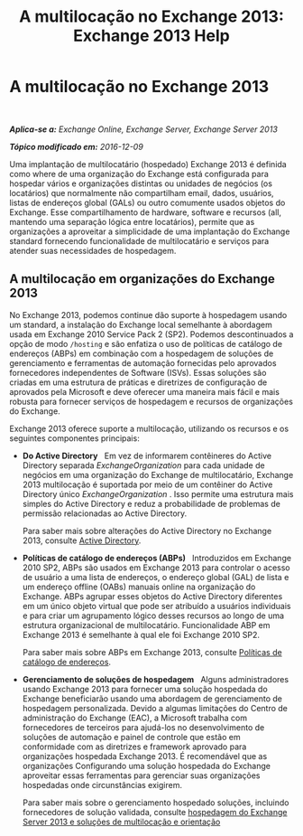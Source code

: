 ﻿---
title: 'A multilocação no Exchange 2013: Exchange 2013 Help'
TOCTitle: A multilocação no Exchange 2013
ms:assetid: df09257d-dd98-4f59-b830-1818cedda15c
ms:mtpsurl: https://technet.microsoft.com/pt-br/library/JJ862352(v=EXCHG.150)
ms:contentKeyID: 50556298
ms.date: 05/22/2018
mtps_version: v=EXCHG.150
ms.translationtype: MT
---

# A multilocação no Exchange 2013

 

_**Aplica-se a:** Exchange Online, Exchange Server, Exchange Server 2013_

_**Tópico modificado em:** 2016-12-09_

Uma implantação de multilocatário (hospedado) Exchange 2013 é definida como where de uma organização do Exchange está configurada para hospedar vários e organizações distintas ou unidades de negócios (os locatários) que normalmente não compartilham email, dados, usuários, listas de endereços global (GALs) ou outro comumente usados objetos do Exchange. Esse compartilhamento de hardware, software e recursos (all, mantendo uma separação lógica entre locatários), permite que as organizações a aproveitar a simplicidade de uma implantação do Exchange standard fornecendo funcionalidade de multilocatário e serviços para atender suas necessidades de hospedagem.

## A multilocação em organizações do Exchange 2013

No Exchange 2013, podemos continue dão suporte à hospedagem usando um standard, a instalação do Exchange local semelhante à abordagem usada em Exchange 2010 Service Pack 2 (SP2). Podemos descontinuados a opção de modo `/hosting` e são enfatiza o uso de políticas de catálogo de endereços (ABPs) em combinação com a hospedagem de soluções de gerenciamento e ferramentas de automação fornecidas pelo aprovados fornecedores independentes de Software (ISVs). Essas soluções são criadas em uma estrutura de práticas e diretrizes de configuração de aprovados pela Microsoft e deve oferecer uma maneira mais fácil e mais robusta para fornecer serviços de hospedagem e recursos de organizações do Exchange.

Exchange 2013 oferece suporte a multilocação, utilizando os recursos e os seguintes componentes principais:

  - **Do Active Directory**   Em vez de informarem contêineres do Active Directory separada *ExchangeOrganization* para cada unidade de negócios em uma organização do Exchange de multilocatário, Exchange 2013 multilocação é suportada por meio de um contêiner do Active Directory único *ExchangeOrganization* . Isso permite uma estrutura mais simples do Active Directory e reduz a probabilidade de problemas de permissão relacionadas ao Active Directory.
    
    Para saber mais sobre alterações do Active Directory no Exchange 2013, consulte [Active Directory](active-directory-exchange-2013-help.md).

  - **Políticas de catálogo de endereços (ABPs)**   Introduzidos em Exchange 2010 SP2, ABPs são usados em Exchange 2013 para controlar o acesso de usuário a uma lista de endereços, o endereço global (GAL) de lista e um endereço offline (OABs) manuais online na organização do Exchange. ABPs agrupar esses objetos do Active Directory diferentes em um único objeto virtual que pode ser atribuído a usuários individuais e para criar um agrupamento lógico desses recursos ao longo de uma estrutura organizacional de multilocatário. Funcionalidade ABP em Exchange 2013 é semelhante à qual ele foi Exchange 2010 SP2.
    
    Para saber mais sobre ABPs em Exchange 2013, consulte [Políticas de catálogo de endereços](address-book-policies-exchange-2013-help.md).

  - **Gerenciamento de soluções de hospedagem**   Alguns administradores usando Exchange 2013 para fornecer uma solução hospedada do Exchange beneficiarão usando uma abordagem de gerenciamento de hospedagem personalizada. Devido a algumas limitações do Centro de administração do Exchange (EAC), a Microsoft trabalha com fornecedores de terceiros para ajudá-los no desenvolvimento de soluções de automação e painel de controle que estão em conformidade com as diretrizes e framework aprovado para organizações hospedada Exchange 2013. É recomendável que as organizações Configurando uma solução hospedada do Exchange aproveitar essas ferramentas para gerenciar suas organizações hospedadas onde circunstâncias exigirem.
    
    Para saber mais sobre o gerenciamento hospedado soluções, incluindo fornecedores de solução validada, consulte [hospedagem do Exchange Server 2013 e soluções de multilocação e orientação](https://go.microsoft.com/fwlink/?linkid=275036)

